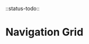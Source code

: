 <!-- 
title: Navigation Grid
location: ./utils/navigation-grid
type: page
layout: default
-->

::status-todo::

# Navigation Grid